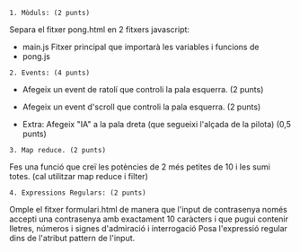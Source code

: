 ~~~
1. Mòduls: (2 punts)
~~~
Separa el fitxer pong.html en 2 fitxers javascript:

- main.js Fitxer principal que importarà les variables i funcions de
- pong.js

~~~
2. Events: (4 punts)
~~~
- Afegeix un event de ratolí que controli la pala esquerra. (2 punts)
- Afegeix un event d'scroll que controli la pala esquerra.   (2 punts)

- Extra:  Afegeix "IA" a la pala dreta (que segueixi l'alçada de la pilota) (0,5 punts)

~~~
3. Map reduce. (2 punts)
~~~
Fes una funció que creï les potències de 2 més petites de 10 i les sumi totes. (cal utilitzar map reduce i filter)

~~~
4. Expressions Regulars: (2 punts)
~~~
Omple el fitxer formulari.html de manera que l'input de contrasenya només accepti una contrasenya amb exactament 10 caràcters i que pugui contenir lletres, números i signes d'admiració i interrogació
Posa l'expressió regular dins de l'atribut pattern de l'input.